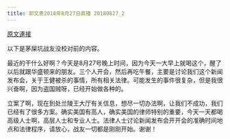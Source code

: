 ```yaml
---
title: 郭文贵2018年8月27日直播 20180827_2
---
```


[原文連接](https://gnews.org/ThreadView/53478182)

以下是茅屎坑战友没校对前的内容。

  最近的干什么好啊？今天是8月27号晚上时间，因为今天一大早上就喝这个，醒了以后就跟华盛顿来的朋友。三个人开会，然后再吃午餐，主要是讨论我们这个新闻发布会，关于王健被杀的事情，所有相关法律。可能发生的事件很复杂，但是我很兴奋啊，因为盗国贼呀，已经开始做各种的。

  立案了啊，现在到处兰陵王大厅有关信息，想尽一切办法啊，让我们不成功，我们已经有了很多方案。确实美国有高人，确实美国的律师特别的重要，今天一天都喝高级人士啊，高层人士和专业人士。法律人士讨论新闻发布会开开会的准确时间地点和法律程序，请放心，战友一切都是刚刚开始。谢谢！
